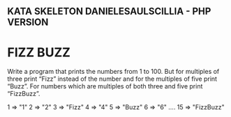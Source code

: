 ## KATA SKELETON DANIELESAULSCILLIA - PHP VERSION

# FIZZ BUZZ
Write a program that prints the numbers from 1 to 100. But for multiples of three print “Fizz” instead of the number and for the multiples of five print “Buzz”. For numbers which are multiples of both three and five print “FizzBuzz”.

1 => "1"
2 => "2"
3 => "Fizz"
4 => "4"
5 => "Buzz"
6 => "6"
....
15 => "FizzBuzz"